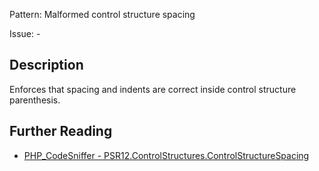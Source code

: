 Pattern: Malformed control structure spacing

Issue: -

## Description

Enforces that spacing and indents are correct inside control structure parenthesis.

## Further Reading

* [PHP_CodeSniffer - PSR12.ControlStructures.ControlStructureSpacing](https://github.com/squizlabs/PHP_CodeSniffer/blob/master/src/Standards/PSR12/Sniffs/ControlStructures/ControlStructureSpacingSniff.php)